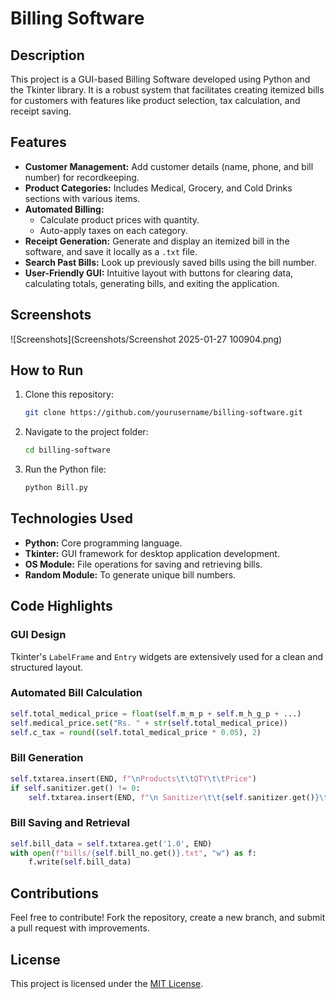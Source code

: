 # Billing Software

## Description
This project is a GUI-based Billing Software developed using Python and the Tkinter library. It is a robust system that facilitates creating itemized bills for customers with features like product selection, tax calculation, and receipt saving.

## Features
- **Customer Management:** Add customer details (name, phone, and bill number) for recordkeeping.
- **Product Categories:** Includes Medical, Grocery, and Cold Drinks sections with various items.
- **Automated Billing:**
  - Calculate product prices with quantity.
  - Auto-apply taxes on each category.
- **Receipt Generation:** Generate and display an itemized bill in the software, and save it locally as a `.txt` file.
- **Search Past Bills:** Look up previously saved bills using the bill number.
- **User-Friendly GUI:** Intuitive layout with buttons for clearing data, calculating totals, generating bills, and exiting the application.


## Screenshots
![Screenshots](Screenshots/Screenshot 2025-01-27 100904.png)


## How to Run
1. Clone this repository:
   ```bash
   git clone https://github.com/yourusername/billing-software.git
   ```
2. Navigate to the project folder:
   ```bash
   cd billing-software
   ```
3. Run the Python file:
   ```bash
   python Bill.py
   ```



## Technologies Used
- **Python:** Core programming language.
- **Tkinter:** GUI framework for desktop application development.
- **OS Module:** File operations for saving and retrieving bills.
- **Random Module:** To generate unique bill numbers.

## Code Highlights
### GUI Design
Tkinter's `LabelFrame` and `Entry` widgets are extensively used for a clean and structured layout.

### Automated Bill Calculation
```python
self.total_medical_price = float(self.m_m_p + self.m_h_g_p + ...)
self.medical_price.set("Rs. " + str(self.total_medical_price))
self.c_tax = round((self.total_medical_price * 0.05), 2)
```

### Bill Generation
```python
self.txtarea.insert(END, f"\nProducts\t\tQTY\t\tPrice")
if self.sanitizer.get() != 0:
    self.txtarea.insert(END, f"\n Sanitizer\t\t{self.sanitizer.get()}\t\t{self.m_s_p}")
```

### Bill Saving and Retrieval
```python
self.bill_data = self.txtarea.get('1.0', END)
with open(f"bills/{self.bill_no.get()}.txt", "w") as f:
    f.write(self.bill_data)
```

## Contributions
Feel free to contribute! Fork the repository, create a new branch, and submit a pull request with improvements.

## License
This project is licensed under the [MIT License](LICENSE).
